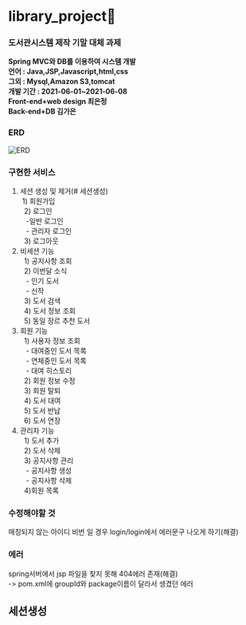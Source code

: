 # library_project📖
### 도서관시스템 제작 기말 대체 과제

<b>Spring MVC와 DB를 이용하여 시스템 개발 </b><br>
<b>언어 : Java,JSP,Javascript,html,css </b><br>
<b>그외 : Mysql,Amazon S3,tomcat </b><br>
<b>개발 기간 : 2021-06-01~2021-06-08</b><br>
<b>Front-end+web design 최은정</b><br>
<b>Back-end+DB 김가은</b>




### ERD

![ERD](https://user-images.githubusercontent.com/31676033/121297398-38e25380-c92d-11eb-987e-75566a29408f.png)




### 구현한 서비스
1. 세션 생성 및 제거(# 세션생성)<br>
&nbsp;1) 회원가입<br>
&nbsp; 2) 로그인<br>
&nbsp;&nbsp;   -일반 로그인<br>
&nbsp;&nbsp;   - 관리자 로그인<br>
&nbsp; 3) 로그아웃<br>
2. 비세션 기능<br>
&nbsp; 1) 공지사항 조회<br>
&nbsp; 2) 이번달 소식<br>
&nbsp;&nbsp;   - 인기 도서<br>
&nbsp;&nbsp;   - 신작<br>
&nbsp; 3) 도서 검색<br>
&nbsp; 4) 도서 정보 조회<br>
&nbsp; 5) 동일 장르 추천 도서<br>
3. 회원 기능<br>
&nbsp; 1) 사용자 정보 조회<br>
&nbsp;&nbsp;   - 대여중인 도서 목록<br>
&nbsp;&nbsp;   - 연체중인 도서 목록<br>
&nbsp;&nbsp;   - 대여 히스토리<br>
&nbsp; 2) 회원 정보 수정<br>
&nbsp; 3) 회원 탈퇴<br>
&nbsp; 4) 도서 대여<br>
&nbsp; 5) 도서 반납<br>
&nbsp; 6) 도서 연장<br>
4. 관리자 기능<br>
&nbsp; 1) 도서 추가<br>
&nbsp; 2) 도서 삭제<br>
&nbsp; 3) 공지사항 관리<br>
&nbsp;&nbsp;   - 공지사항 생성<br>
&nbsp;&nbsp;   - 공지사항 삭제<br>
&nbsp; 4)회원 목록<br>

### 수정해야할 것  
매칭되지 않는 아이디 비번 일 경우 login/login에서 에러문구 나오게 하기(해결)


### 에러

spring서버에서 jsp 파일을 찾지 못해 404에러 존재(해결)<br>
-> pom.xml에 groupId와 package이름이 달라서 생겼던 에러

## 세션생성
